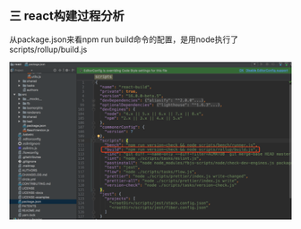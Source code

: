 ## 三 react构建过程分析

从package.json来看npm run build命令的配置，是用node执行了scripts/rollup/build.js

![](/assets/WX20170810-115251@2x.png)






















